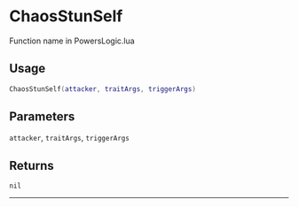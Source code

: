 # ChaosStunSelf
Function name in PowersLogic.lua
## Usage
```lua
ChaosStunSelf(attacker, traitArgs, triggerArgs)
```
## Parameters
`attacker`, `traitArgs`, `triggerArgs`
## Returns
`nil`

---